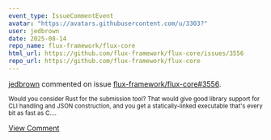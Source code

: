 ```yaml
---
event_type: IssueCommentEvent
avatar: "https://avatars.githubusercontent.com/u/3303?"
user: jedbrown
date: 2025-08-14
repo_name: flux-framework/flux-core
html_url: https://github.com/flux-framework/flux-core/issues/3556
repo_url: https://github.com/flux-framework/flux-core
---
```


<a href='https://github.com/jedbrown' target='_blank'>jedbrown</a> commented on issue <a href='https://github.com/flux-framework/flux-core/issues/3556' target='_blank'>flux-framework/flux-core#3556</a>.

<small>Would you consider Rust for the submission tool? That would give good library support for CLI handling and JSON construction, and you get a statically-linked executable that's every bit as fast as C....</small>

<a href='https://github.com/flux-framework/flux-core/issues/3556' target='_blank'>View Comment</a>